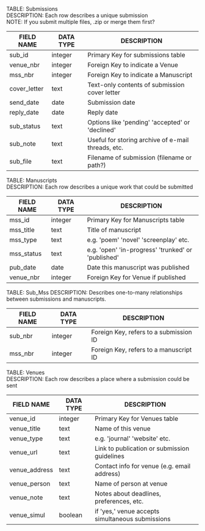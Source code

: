 

TABLE: Submissions  
DESCRIPTION: Each row describes a unique submission  
NOTE: If you submit multiple files, .zip or merge them first?  

| FIELD NAME      | DATA TYPE  | DESCRIPTION                                        |
|-----------------|------------|----------------------------------------------------|
| sub_id          | integer    | Primary Key for submissions table                  |
| venue_nbr       | integer    | Foreign Key to indicate a Venue                    |
| mss_nbr         | integer    | Foreign Key to indicate a Manuscript               |
| cover_letter    | text       | Text-only contents of submission cover letter      |
| send_date       | date       | Submission date                                    |
| reply_date      | date       | Reply date                                         |
| sub_status      | text       | Options like 'pending' 'accepted' or 'declined'    |
| sub_note        | text       | Useful for storing archive of e-mail threads, etc. |
| sub_file        | text       | Filename of submission (filename or path?)         |


TABLE: Manuscripts  
DESCRIPTION: Each row describes a unique work that could be submitted  

| FIELD NAME  | DATA TYPE  | DESCRIPTION                                         |
|-------------|------------|-----------------------------------------------------|
| mss_id      | integer    | Primary Key for Manuscripts table                   |
| mss_title   | text       | Title of manuscript                                 |
| mss_type    | text       | e.g. 'poem' 'novel' 'screenplay' etc.               |
| mss_status  | text       | e.g. 'open' 'in-progress' 'trunked' or 'published'  |
| pub_date    | date       | Date this manuscript was published                  |
| venue_nbr   | integer    | Foreign Key for Venue if published                  |


TABLE: Sub_Mss
DESCRIPTION: Describes one-to-many relationships between submissions and manuscripts.

| FIELD NAME  | DATA TYPE  | DESCRIPTION                                         |
|-------------|------------|-----------------------------------------------------|
| sub_nbr     | integer    | Foreign Key, refers to a submission ID              |
| mss_nbr     | integer    | Foreign Key, refers to a manuscript ID              |


TABLE: Venues  
DESCRIPTION: Each row describes a place where a submission could be sent  

| FIELD NAME    | DATA TYPE | DESCRIPTION                                         |
|---------------|-----------|-----------------------------------------------------|
| venue_id      | integer   | Primary Key for Venues table                        |
| venue_title   | text      | Name of this venue                                  |
| venue_type    | text      | e.g. 'journal' 'website' etc.                       |
| venue_url     | text      | Link to publication or submission guidelines        |
| venue_address | text      | Contact info for venue (e.g. email address)         |
| venue_person  | text      | Name of person at venue                             |
| venue_note    | text      | Notes about deadlines, preferences, etc.            |
| venue_simul   | boolean   | if 'yes,' venue accepts simultaneous submissions    |